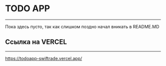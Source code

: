 # TODO APP

---

Пока здесь пусто, так как слишком поздно начал вникать в README.MD

## Ссылка на VERCEL

---

https://todoapp-swiftrade.vercel.app/
